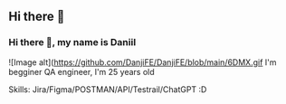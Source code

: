 ## Hi there 👋
### Hi there 👋, my name is Daniil
![Image alt](https://github.com/DanjiFE/DanjiFE/blob/main/6DMX.gif
I'm begginer QA engineer, I'm 25 years old

Skills: Jira/Figma/POSTMAN/API/Testrail/ChatGPT :D

 




